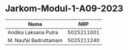 # Jarkom-Modul-1-A09-2023

| Nama | NRP |
|---------------------------|------------|
|Andika Laksana Putra | 5025211001 |
|M. Naufal Badruttamam | 5025211240 |
